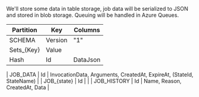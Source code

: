 We'll store some data in table storage, job data will be serialized to JSON and stored in blob storage. Queuing will be handled in Azure Queues.

| Partition | Key | Columns |
| --------- | --- | ------- |
| SCHEMA | Version | "1" |
| Sets_{Key} | Value |
| Hash | Id | DataJson |





| JOB_DATA | Id | InvocationData, Arguments, CreatedAt, ExpireAt, (StateId, StateName) |
| JOB_{state} | Id | |
| JOB_HISTORY | Id | Name, Reason, CreatedAt, Data |